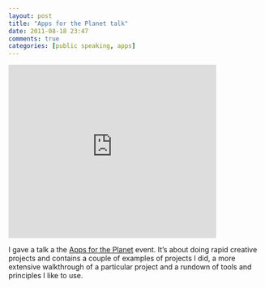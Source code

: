 ```yaml
---
layout: post
title: "Apps for the Planet talk"
date: 2011-08-18 23:47
comments: true
categories: [public speaking, apps]
---
```


<iframe src="https://docs.google.com/present/embed?id=df9pnzn6_1cptjtchq" frameborder="0" width="410" height="342"></iframe>

I gave a talk a the [Apps for the Planet](http://appsfortheplanet.org/) event. It’s about doing rapid creative projects and contains a couple of examples of projects I did, a more extensive walkthrough of a particular project and a rundown of tools and principles I like to use.
